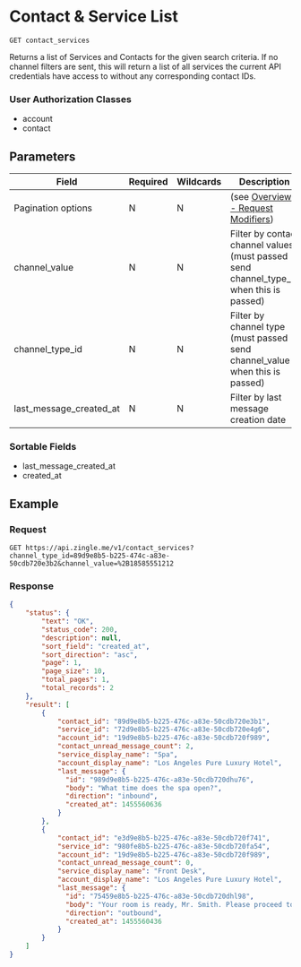 # Contact & Service List

    GET contact_services
    
Returns a list of Services and Contacts for the given search criteria.  If no channel filters are sent, this will return a list of all services the current API credentials have access to without any corresponding contact IDs.  

### User Authorization Classes 
* account
* contact

## Parameters
Field | Required | Wildcards | Description
--- | --- | --- | ---
Pagination options | N | N | (see [Overview - Request Modifiers][])
channel_value | N | N | Filter by contact channel values (must passed send channel_type_id when this is passed)
channel_type_id | N | N | Filter by channel type (must passed send channel_value when this is passed)
last_message_created_at | N | N | Filter by last message creation date

### Sortable Fields
* last_message_created_at
* created_at

## Example
### Request

    GET https://api.zingle.me/v1/contact_services?channel_type_id=89d9e8b5-b225-474c-a83e-50cdb720e3b2&channel_value=%2B18585551212

### Response
``` json
{
    "status": {
        "text": "OK",
        "status_code": 200,
        "description": null,
        "sort_field": "created_at",
        "sort_direction": "asc",
        "page": 1,
        "page_size": 10,
        "total_pages": 1,
        "total_records": 2
    },
    "result": [
        {
            "contact_id": "89d9e8b5-b225-476c-a83e-50cdb720e3b1",
            "service_id": "72d9e8b5-b225-476c-a83e-50cdb720e4g6",
            "account_id": "19d9e8b5-b225-476c-a83e-50cdb720f989",
            "contact_unread_message_count": 2,
            "service_display_name": "Spa",
            "account_display_name": "Los Angeles Pure Luxury Hotel",
            "last_message": {
              "id": "989d9e8b5-b225-476c-a83e-50cdb720dhu76",
              "body": "What time does the spa open?",
              "direction": "inbound",
              "created_at": 1455560636
            }
        },
        {
            "contact_id": "e3d9e8b5-b225-476c-a83e-50cdb720f741",
            "service_id": "980fe8b5-b225-476c-a83e-50cdb720fa54",
            "account_id": "19d9e8b5-b225-476c-a83e-50cdb720f989",
            "contact_unread_message_count": 0,
            "service_display_name": "Front Desk",
            "account_display_name": "Los Angeles Pure Luxury Hotel",
            "last_message": {
              "id": "75459e8b5-b225-476c-a83e-50cdb720dhl98",
              "body": "Your room is ready, Mr. Smith. Please proceed to the front desk to pick up your key.",
              "direction": "outbound",
              "created_at": 1455560436
            }
        }        
    ]
}
```

[Overview - Request Modifiers]: /README.md#request-modifiers

